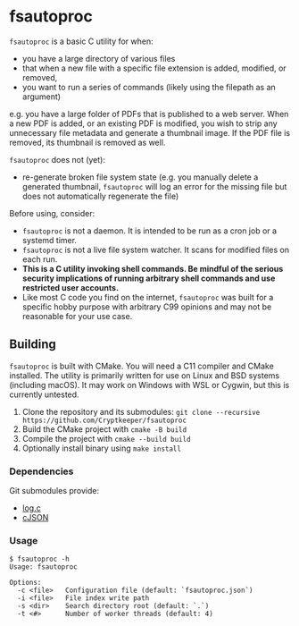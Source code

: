 # fsautoproc

`fsautoproc` is a basic C utility for when:

- you have a large directory of various files
- that when a new file with a specific file extension is added, modified, or removed,
- you want to run a series of commands (likely using the filepath as an argument)

e.g. you have a large folder of PDFs that is published to a web server. When a new PDF is added, or an existing PDF is modified, you wish to strip any unnecessary file metadata and generate a thumbnail image. If the PDF file is removed, its thumbnail is removed as well.

`fsautoproc` does not (yet):

- re-generate broken file system state (e.g. you manually delete a generated thumbnail, `fsautoproc` will log an error for the missing file but does not automatically regenerate the file)

Before using, consider:

- `fsautoproc` is not a daemon. It is intended to be run as a cron job or a systemd timer.
- `fsautoproc` is not a live file system watcher. It scans for modified files on each run.
- **This is a C utility invoking shell commands. Be mindful of the serious security implications of running arbitrary shell commands and use restricted user accounts.**
- Like most C code you find on the internet, `fsautoproc` was built for a specific hobby purpose with arbitrary C99 opinions and may not be reasonable for your use case.

## Building

`fsautoproc` is built with CMake. You will need a C11 compiler and CMake installed. The utility is primarily written for use on Linux and BSD systems (including macOS). It may work on Windows with WSL or Cygwin, but this is currently untested.

1. Clone the repository and its submodules: `git clone --recursive https://github.com/Cryptkeeper/fsautoproc`
2. Build the CMake project with `cmake -B build`
3. Compile the project with `cmake --build build`
4. Optionally install binary using `make install`

### Dependencies

Git submodules provide:

- [log.c](https://github.com/rxi/log.c)
- [cJSON](https://github.com/DaveGamble/cJSON)

### Usage

```
$ fsautoproc -h
Usage: fsautoproc

Options:
  -c <file>   Configuration file (default: `fsautoproc.json`)
  -i <file>   File index write path
  -s <dir>    Search directory root (default: `.`)
  -t <#>      Number of worker threads (default: 4)
```
